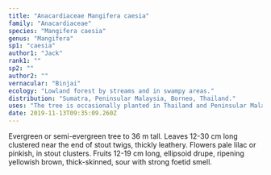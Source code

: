```yaml
---
title: "Anacardiaceae Mangifera caesia"
family: "Anacardiaceae"
species: "Mangifera caesia"
genus: "Mangifera"
sp1: "caesia"
author1: "Jack"
rank1: ""
sp2: ""
author2: ""
vernacular: "Binjai"
ecology: "Lowland forest by streams and in swampy areas."
distribution: "Sumatra, Peninsular Malaysia, Borneo, Thailand."
uses: "The tree is occasionally planted in Thailand and Peninsular Malaysia, widely planted in Borneo. The sour fruits are often used as a substitute for tamarind."
date: 2019-11-13T09:35:09.260Z
---
```

Evergreen or semi-evergreen tree to 36 m tall. Leaves 12-30 cm long clustered near the end of stout twigs, thickly leathery. Flowers pale lilac or pinkish, in stout clusters. Fruits 12-19 cm long, ellipsoid drupe, ripening yellowish brown, thick-skinned, sour with strong foetid smell.
